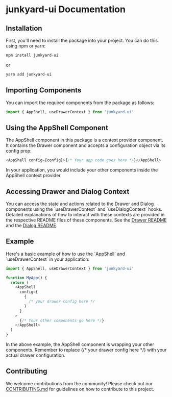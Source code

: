 <!DOCTYPE html>
<html>
<head>
    <meta charset="UTF-8">
    <title>README</title>
</head>
<body>

<h1>junkyard-ui Documentation</h1>

<h2>Installation</h2>
<p>First, you'll need to install the package into your project. You can do this using npm or yarn:</p>

```javascript
npm install junkyard-ui
```

or

```javascript
yarn add junkyard-ui
```

<h2>Importing Components</h2>
<p>You can import the required components from the package as follows:</p>

```javascript
import { AppShell, useDrawerContext } from 'junkyard-ui'
```

<h2>Using the AppShell Component</h2>
<p>The AppShell component in this package is a context provider component. It contains the Drawer component and accepts a configuration object via its config prop:</p>

```javascript
<AppShell config={config}>{/* Your app code goes here */}</AppShell>
```

<p>In your application, you would include your other components inside the AppShell context provider.</p>

<h2>Accessing Drawer and Dialog Context</h2>
<p>You can access the state and actions related to the Drawer and Dialog components using the `useDrawerContext` and `useDialogContext` hooks. Detailed explanations of how to interact with these contexts are provided in the respective README files of these components. See the <a href="path/to/Drawer/README.md">Drawer README</a> and the <a href="path/to/Dialog/README.md">Dialog README</a>.</p>

<h2>Example</h2>
<p>Here's a basic example of how to use the `AppShell` and `useDrawerContext` in your application:</p>

```javascript
import { AppShell, useDrawerContext } from 'junkyard-ui'

function MyApp() {
  return (
    <AppShell
      config={
        {
          /* your drawer config here */
        }
      }
    >
      {/* Your other components go here */}
    </AppShell>
  )
}
```

<p>In the above example, the AppShell component is wrapping your other components. Remember to replace {/* your drawer config here */} with your actual drawer configuration.</p>

<h2>Contributing</h2>
<p>We welcome contributions from the community! Please check out our <a href="path/to/CONTRIBUTING.md">CONTRIBUTING.md</a> for guidelines on how to contribute to this project.</p>

</body>
</html>

